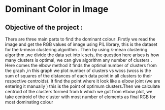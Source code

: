 # Dominant Color in Image
## Objective of the project :
There are three main parts to find the dominant colour .Firstly we read the image and get the RGB values of image 
using PIL library, this is the dataset for the k-mean clustering algorithm .
Then by using k-mean clustering algorithm ,we divide the data set into k sets, the question here arises is 
how many clusters is optimal, we can give algorithm any number of clusters .
Here comes the elbow method it finds the optimal number of clusters from the graph ,in this graph we plot 
number of clusters vs wcss (wcss is the sum of squares of the distances of each data point in all clusters to their 
respective centroids). It find the point where it look like a elbow joint (we are entering it manually ) this is the point 
of optimum clusters.Then we calculate centroid of the clusters formed from k which we got from elbow plot, we take centroid 
of the cluster with most number of elements as final RGB for most dominating colour

